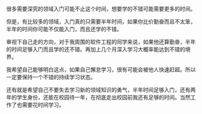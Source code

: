 很多需要深究的领域入门可能不止这个时间，想要学的不错可能需要更多的时间。

但是，有比较多的领域，入门真的只需要半年时间，如果你比价勤奋而且不太笨，半年的时间你可能不仅能入门，而且还学的不错。

审视下自己走的方向，对于我周围的软件工程的同学来说，如果他还算勤奋，半年的时间足够入门而且学的还不错。再加上几个月深入学习大概率能达到不错的境界。

我希望自己能够明白这点，如果自己懈怠学习，很有可能会被他人快速赶超。所以一定要保持一个不错的持续学习状态。

还有就是希望自己不要失去学习新的领域知识的勇气，半年时间足够入门，还有两年的学生身份，还能在校园待一年，在彻底走出校园前我还有足够的时间。当然工作了也需要花时间学习。